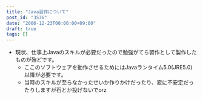 ```yaml
---
title: "Java習作について"
post_id: "3536"
date: "2006-12-23T00:00:00+09:00"
draft: true
tags: []
---
```



* 現状、仕事上Javaのスキルが必要だったので勉強がてら習作として製作したものが殆どです。
  * ここのソフトウェアを動作させるためにはJavaランタイム5.0(JRE5.0)以降が必要です。
  * 当時のスキルが至らなかったせいか作りかけだったり、変に不安定だったりしますが石とか投げないでorz
